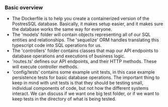### Basic overview
- The Dockerfile is to help you create a containerized version of the PostresSQL database. Basically, it makes setup easier, and it makes sure the database works the same way for everyone.
- The 'models' folder will contain objects representing all of our SQL entities and relationships. The 'sequelize' ORM handles translating this typescript code into SQL operations for us.
- The 'controllers' folder contains classes that map our API endpoints to database operations and executions of business logic.
- 'routes.ts' defines our API endpoints, and their HTTP methods. These will execute controller methods.
- 'config/tests' contains some example unit tests, in this case example persistence tests for basic database operations. The important thing to keep in mind with unit tests is that they should be testing small, individual components of code, but not how the different systems interact. We can discuss if we  want one big test folder, or if we want to keep tests in the directory of what is being tested.